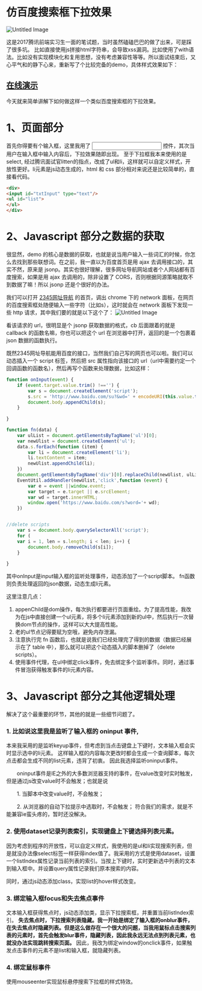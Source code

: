 
# 仿百度搜索框下拉效果

 ![Untitled Image](http://images.zyy1217.com/4pQTj)
 
 这是2017腾讯前端实习生一面的笔试题，当时虽然磕磕巴巴的做了出来，可是踩了很多坑。
 比如直接使用js拼接html字符串，会导致xss漏洞。比如使用了with语法。比如没有实现模块化和复用思想，没有考虑兼容性等等。所以面试结束后，又心平气和的静下心来，重新写了个比较完备的demo，具体样式效果如下：
 ## [在线演示](http://www.zyy1217.com/project/searchlist/)
 
今天就来简单讲解下如何做这样一个类似百度搜索框的下拉效果。

# 1、页面部分

首先你得要有个输入框，这里我用了 <input type='text' /> 控件，其次当用户在输入框中输入内容后，下拉效果随即出现。
至于下拉框我本来使用的是select, 经过腾讯面试官litten的指点，改成了ul和li，这样就可以自定义样式，开放性更好。li元素是js动态生成的，html 和 css 部分相对来说还是比较简单的，直接看代码。

```html
<div>
<input id="txtInput" type="text"/>
<ul id="list">
</ul>
</div>
```

# 2、Javascript 部分之数据的获取

很显然，demo 的核心是数据的获取，也就是说当用户输入一些词汇的时候，你怎么去找到那些联想词。在之前，我一直以为百度首页是用 ajax 去调用接口的，其实不然，原来是 jsonp。其实也很好理解，很多网址导航网站或者个人网站都有百度搜索，如果是用 ajax 去调用的，除非设置了 CORS，否则根据同源策略就取不到数据了嘛！所以 jsonp 还是个很好的办法。

我们可以打开 [2345网址导航](https://www.2345.com/) 的首页，调出 chrome 下的 network 面板，在网页的百度搜索框处随便输入一些字符（比如s），这时就会在 network 面板下发现一些 http 请求，其中我们要的就是以下这个了：
![Untitled Image](http://images.zyy1217.com/YRlAn)

看该请求的 url，很明显是个 jsonp 获取数据的格式，cb 后面跟着的就是 callback 的函数名嘛，你也可以把这个 url 在浏览器中打开，返回的是一个包裹着 json 数据的函数执行。

既然2345网址导航能用百度的接口，当然我们自己写的网页也可以啦。我们可以动态插入一个 script 标签，然后把 src 属性指向该接口的 url（url中需要约定一个回调函数的函数名），然后再写个函数来处理数据，比如这样：
```javascript
function onInput(event) {
    if (event.target.value.trim() !=='') {
        var s = document.createElement('script');
        s.src = 'http://www.baidu.com/su?&wd=' + encodeURI(this.value.trim()) + '&p=3&cb=fn';
        document.body.appendChild(s);
    }
    
}

function fn(data) {
    var ulList = document.getElementsByTagName('ul')[0];
    var newUlist = document.createElement('ul');
    data.s.forEach(function (item) {
        var li = document.createElement('li');
        li.textContent = item;
        newUlist.appendChild(li);
    })
    document.getElementsByTagName('div')[0].replaceChild(newUlist, ulList);
    EventUtil.addHandler(newUlist,'click',function (event) {
        var e = event ||window.event;
        var target = e.target || e.srcElement;
        var wd = target.innerHTML;
        window.open('https://www.baidu.com/s?word='+ wd);
    })


//delete scripts
    var s = document.body.querySelectorAll('script');
    for (
    var i = 1, len = s.length; i < len; i++) {
        document.body.removeChild(s[i]);
    }
    
}
```
其中onInput是input输入框的监听处理事件，动态添加了一个script脚本。
fn函数则负责处理返回的json数据，动态生成li元素。

这里注意几点：

1. appenChild是dom操作，每次执行都要进行页面重绘。为了提高性能，我改为在js中直接创建一个ul元素，将多个li元素添加到新的ul中，然后执行一次替换dom节点的操作，这样可以大大提高性能。
2. 老的ul节点记得要赋为空哦，避免内存泄漏。
3. 注意执行完 fn 函数后，也就是说我们已经处理完了得到的数据（数据已经展示在了 table 中），那么就可以把这个动态插入的脚本删掉了（delete scripts）。
4. 使用事件代理，在ul中绑定click事件，免去绑定多个监听事件。同时，通过事件冒泡获得触发事件的li元素内容。

# 3、Javascript 部分之其他逻辑处理

解决了这个最重要的环节，其他的就是一些细节问题了。

### 1. 比如说这里我是监听了输入框的 oninput 事件,
本来我采用的是监听keyup事件，但考虑到当点击键盘上下键时，文本输入框会实时显示选中的li元素。
这样输入框的内容每次更改时都会生成一个查询脚本，每次点击都会生成不同的list元素，违背了初衷。
因此我选择监听oninput事件。

　　oninput事件是IE之外的大多数浏览器支持的事件，在value改变时实时触发，但是通过js改变value时不会触发；也就是说

　　1. 当脚本中改变value时，不会触发；

　　2. 从浏览器的自动下拉提示中选取时，不会触发；
符合我们的需求，就是不能兼容ie蛮头疼的，暂时还没解决。

### 2. 使用dataset记录列表索引，实现键盘上下键选择列表元素。
因为考虑到程序的开放性，可以自定义样式，我使用的是ul和li实现搜索列表，但是就没办法像select标签一样获得index值了。我采用的方式是使用dataset，设置一个listIndex属性记录当前列表的索引。当按上下键时，实时更新选中列表的文本到输入框中。并设置query属性记录我们原本搜索的内容。

同时，通过js动态添加class，实现list的hover样式改变。

### 3. 绑定输入框focus和失去焦点事件
文本输入框获得焦点时，js动态添加类，显示下拉搜索框，并重置当前listIndex索引。
**失去焦点时，下拉搜索列表隐藏。我一开始是绑定了输入框的onblur事件，在失去焦点时隐藏列表。但是这么做存在一个很大的问题，当我用鼠标点击搜索列表的元素时，首先会触发blur事件，隐藏列表，因此我永远无法点到列表元素，也就没办法实现跳转搜索页面。**
因此，我改为绑定window的onclick事件，如果触发点击事件的元素不是list和输入框，就隐藏列表。

### 4. 绑定鼠标事件
使用mouseenter实现鼠标悬停搜索下拉框的样式特效。





